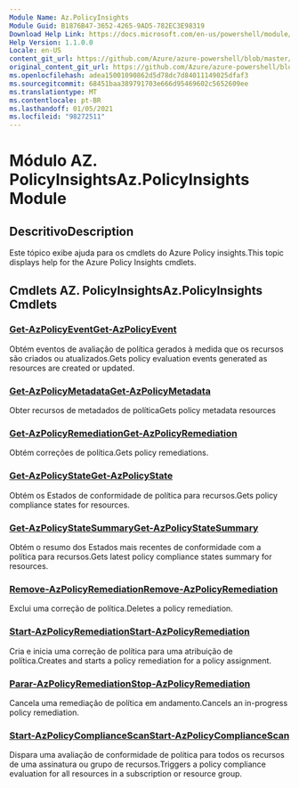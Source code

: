 ```yaml
---
Module Name: Az.PolicyInsights
Module Guid: B1876B47-3652-4265-9AD5-782EC3E98319
Download Help Link: https://docs.microsoft.com/en-us/powershell/module/az.policyinsights
Help Version: 1.1.0.0
Locale: en-US
content_git_url: https://github.com/Azure/azure-powershell/blob/master/src/PolicyInsights/PolicyInsights/help/Az.PolicyInsights.md
original_content_git_url: https://github.com/Azure/azure-powershell/blob/master/src/PolicyInsights/PolicyInsights/help/Az.PolicyInsights.md
ms.openlocfilehash: adea15001090862d5d78dc7d84011149025dfaf3
ms.sourcegitcommit: 68451baa389791703e666d95469602c5652609ee
ms.translationtype: MT
ms.contentlocale: pt-BR
ms.lasthandoff: 01/05/2021
ms.locfileid: "98272511"
---
```

# <span data-ttu-id="c2309-101">Módulo AZ. PolicyInsights</span><span class="sxs-lookup"><span data-stu-id="c2309-101">Az.PolicyInsights Module</span></span>
## <span data-ttu-id="c2309-102">Descritivo</span><span class="sxs-lookup"><span data-stu-id="c2309-102">Description</span></span>
<span data-ttu-id="c2309-103">Este tópico exibe ajuda para os cmdlets do Azure Policy insights.</span><span class="sxs-lookup"><span data-stu-id="c2309-103">This topic displays help for the Azure Policy Insights cmdlets.</span></span>

## <span data-ttu-id="c2309-104">Cmdlets AZ. PolicyInsights</span><span class="sxs-lookup"><span data-stu-id="c2309-104">Az.PolicyInsights Cmdlets</span></span>
### [<span data-ttu-id="c2309-105">Get-AzPolicyEvent</span><span class="sxs-lookup"><span data-stu-id="c2309-105">Get-AzPolicyEvent</span></span>](Get-AzPolicyEvent.md)
<span data-ttu-id="c2309-106">Obtém eventos de avaliação de política gerados à medida que os recursos são criados ou atualizados.</span><span class="sxs-lookup"><span data-stu-id="c2309-106">Gets policy evaluation events generated as resources are created or updated.</span></span>

### [<span data-ttu-id="c2309-107">Get-AzPolicyMetadata</span><span class="sxs-lookup"><span data-stu-id="c2309-107">Get-AzPolicyMetadata</span></span>](Get-AzPolicyMetadata.md)
<span data-ttu-id="c2309-108">Obter recursos de metadados de política</span><span class="sxs-lookup"><span data-stu-id="c2309-108">Gets policy metadata resources</span></span>

### [<span data-ttu-id="c2309-109">Get-AzPolicyRemediation</span><span class="sxs-lookup"><span data-stu-id="c2309-109">Get-AzPolicyRemediation</span></span>](Get-AzPolicyRemediation.md)
<span data-ttu-id="c2309-110">Obtém correções de política.</span><span class="sxs-lookup"><span data-stu-id="c2309-110">Gets policy remediations.</span></span>

### [<span data-ttu-id="c2309-111">Get-AzPolicyState</span><span class="sxs-lookup"><span data-stu-id="c2309-111">Get-AzPolicyState</span></span>](Get-AzPolicyState.md)
<span data-ttu-id="c2309-112">Obtém os Estados de conformidade de política para recursos.</span><span class="sxs-lookup"><span data-stu-id="c2309-112">Gets policy compliance states for resources.</span></span>

### [<span data-ttu-id="c2309-113">Get-AzPolicyStateSummary</span><span class="sxs-lookup"><span data-stu-id="c2309-113">Get-AzPolicyStateSummary</span></span>](Get-AzPolicyStateSummary.md)
<span data-ttu-id="c2309-114">Obtém o resumo dos Estados mais recentes de conformidade com a política para recursos.</span><span class="sxs-lookup"><span data-stu-id="c2309-114">Gets latest policy compliance states summary for resources.</span></span>

### [<span data-ttu-id="c2309-115">Remove-AzPolicyRemediation</span><span class="sxs-lookup"><span data-stu-id="c2309-115">Remove-AzPolicyRemediation</span></span>](Remove-AzPolicyRemediation.md)
<span data-ttu-id="c2309-116">Exclui uma correção de política.</span><span class="sxs-lookup"><span data-stu-id="c2309-116">Deletes a policy remediation.</span></span>

### [<span data-ttu-id="c2309-117">Start-AzPolicyRemediation</span><span class="sxs-lookup"><span data-stu-id="c2309-117">Start-AzPolicyRemediation</span></span>](Start-AzPolicyRemediation.md)
<span data-ttu-id="c2309-118">Cria e inicia uma correção de política para uma atribuição de política.</span><span class="sxs-lookup"><span data-stu-id="c2309-118">Creates and starts a policy remediation for a policy assignment.</span></span>

### [<span data-ttu-id="c2309-119">Parar-AzPolicyRemediation</span><span class="sxs-lookup"><span data-stu-id="c2309-119">Stop-AzPolicyRemediation</span></span>](Stop-AzPolicyRemediation.md)
<span data-ttu-id="c2309-120">Cancela uma remediação de política em andamento.</span><span class="sxs-lookup"><span data-stu-id="c2309-120">Cancels an in-progress policy remediation.</span></span>

### [<span data-ttu-id="c2309-121">Start-AzPolicyComplianceScan</span><span class="sxs-lookup"><span data-stu-id="c2309-121">Start-AzPolicyComplianceScan</span></span>](Start-AzPolicyComplianceScan.md)
<span data-ttu-id="c2309-122">Dispara uma avaliação de conformidade de política para todos os recursos de uma assinatura ou grupo de recursos.</span><span class="sxs-lookup"><span data-stu-id="c2309-122">Triggers a policy compliance evaluation for all resources in a subscription or resource group.</span></span>

